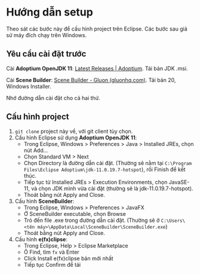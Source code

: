# Hướng dẫn setup

Theo sát các bước này để cấu hình project trên Eclipse. Các bước sau giả sử máy đích chạy trên Windows.


## Yêu cầu cài đặt trước

Cài **Adoptium OpenJDK 11**: [Latest Releases | Adoptium](https://adoptium.net/temurin/releases/?version=11). Tải bản JDK .msi.

Cài **Scene Builder**: [Scene Builder - Gluon (gluonhq.com)](https://gluonhq.com/products/scene-builder/#download). Tải bản 20, Windows Installer. 

Nhớ đường dẫn cài đặt cho cả hai thứ.

## Cấu hình project

 1. `git clone` project này về, với git client tùy chọn.
 2. Cấu hình Eclipse sử dụng **Adoptium OpenJDK 11**:
	 - Trong Eclipse, Windows > Preferences > Java > Installed JREs, chọn nút Add...
	 - Chọn Standard VM > Next
	 - Chọn Directory là đường dẫn cài đặt. (Thường sẽ nằm tại `C:\Program Files\Eclipse Adoptium\jdk-11.0.19.7-hotspot`), rồi Finish để kết thúc.
	 - Tiếp tục từ Installed JREs > Execution Environments, chọn JavaSE-11, và chọn JDK mình vừa cài đặt (thường sẽ là jdk-11.0.19.7-hotspot).
	 - Thoát bằng nút Apply and Close.
 3. Cấu hình **SceneBuilder**:
	 - Trong Eclipse, Windows > Preferences > JavaFX
	 - Ở SceneBuilder executable, chọn Browse
	 - Trỏ đến file .exe trong đường dẫn cài đặt. (Thường sẽ ở `C:\Users\<tên máy>\AppData\Local\SceneBuilder\SceneBuilder.exe`)
	 - Thoát bằng nút Apply and Close.
 4. Cấu hình **e(fx)clipse**:
	 - Trong Eclipse, Help > Eclipse Marketplace
	 - Ô Find, tìm `fx` và Enter
	 - Click Install e(fx)clipse bản mới nhất
	 - Tiếp tục Confirm để tải